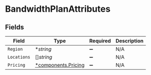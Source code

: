 # BandwidthPlanAttributes


## Fields

| Field                                                     | Type                                                      | Required                                                  | Description                                               |
| --------------------------------------------------------- | --------------------------------------------------------- | --------------------------------------------------------- | --------------------------------------------------------- |
| `Region`                                                  | **string*                                                 | :heavy_minus_sign:                                        | N/A                                                       |
| `Locations`                                               | []*string*                                                | :heavy_minus_sign:                                        | N/A                                                       |
| `Pricing`                                                 | [*components.Pricing](../../models/components/pricing.md) | :heavy_minus_sign:                                        | N/A                                                       |